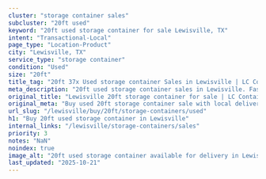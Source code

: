 ```yaml
---
cluster: "storage container sales"
subcluster: "20ft used"
keyword: "20ft used storage container for sale Lewisville, TX"
intent: "Transactional-Local"
page_type: "Location-Product"
city: "Lewisville, TX"
service_type: "storage container"
condition: "Used"
size: "20ft"
title_tag: "20ft 37x Used storage container Sales in Lewisville | LC Container"
meta_description: "20ft used storage container sales in Lewisville. Fast delivery, competitive pricing. Serving storage containers area. Quote ID: FQ7. Call (214) 524-4168 for your free quote today."
original_title: "Lewisville 20ft storage container for sale | LC Container"
original_meta: "Buy used 20ft storage container sale with local delivery in Lewisville, TX. LC Container — local Since 2003. Request a fast quote today."
url_slug: "/lewisville/buy/20ft/storage-containers/used"
h1: "Buy 20ft used storage container in Lewisville"
internal_links: "/lewisville/storage-containers/sales"
priority: 3
notes: "NaN"
noindex: true
image_alt: "20ft used storage container available for delivery in Lewisville"
last_updated: "2025-10-21"
---
```


<!-- TODO: Add unique city/inventory copy, images, and internal links here. -->
